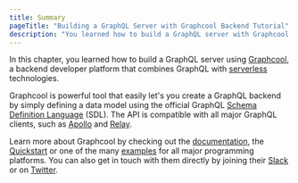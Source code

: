 ```yaml
---
title: Summary
pageTitle: "Building a GraphQL Server with Graphcool Backend Tutorial"
description: "You learned how to build a GraphQL server with Graphcool and best practices for filters, authentication, pagination and subscriptions."
---
```


In this chapter, you learned how to build a GraphQL server using [Graphcool](https://www.graph.cool/), a backend developer platform that combines GraphQL with [serverless](https://en.wikipedia.org/wiki/Serverless_computing) technologies.

Graphcool is powerful tool that easily let's you create a GraphQL backend by simply defining a data model using the official GraphQL [Schema Definition Language](https://www.graph.cool/docs/faq/graphql-sdl-schema-definition-language-kr84dktnp0/) (SDL). 
The API is compatible with all major GraphQL clients, such as [Apollo](http://dev.apollodata.com/) and [Relay](https://facebook.github.io/relay/).

Learn more about Graphcool by checking out the [documentation](https://www.graph.cool/docs/), the [Quickstart](https://www.graph.cool/docs/quickstart/) or one of the many [examples](https://github.com/graphcool-examples) for all major programming platforms. You can also get in touch with them directly by joining their [Slack](slack.graph.cool) or on [Twitter](https://twitter.com/graphcool).
